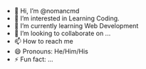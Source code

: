 - 👋 Hi, I’m @nomancmd
- 👀 I’m interested in Learning Coding.
- 🌱 I’m currently learning Web Development
- 💞️ I’m looking to collaborate on ...
- 📫 How to reach me
- 😄 Pronouns: He/Him/His
- ⚡ Fun fact: ...

<!---
nomancmd/nomancmd is a ✨ special ✨ repository because its `README.md` (this file) appears on your GitHub profile.
You can click the Preview link to take a look at your changes.
--->
